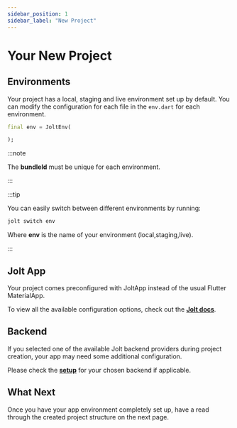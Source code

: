 ```yaml
---
sidebar_position: 1
sidebar_label: "New Project"
---
```


# Your New Project

## Environments

Your project has a local, staging and live environment set up by default. You can modify the configuration for each file in the `env.dart` for each environment.

```dart title="env/ _ chosen environment _ /env.dart"
final env = JoltEnv(

);
```

:::note

The **bundleId** must be unique for each environment.

:::

:::tip

You can easily switch between different environments by running:

```bash
jolt switch env
```

Where **env** is the name of your environment (local,staging,live).

:::

## Jolt App

Your project comes preconfigured with JoltApp instead of the usual Flutter MaterialApp.

To view all the available configuration options, check out the [**Jolt docs**](../jolt/jolt).

## Backend

If you selected one of the available Jolt backend providers during project creation, your app may need some additional configuration.

Please check the [**setup**](../backend/backend) for your chosen backend if applicable.

## What Next

Once you have your app environment completely set up, have a read through the created project structure on the next page.
